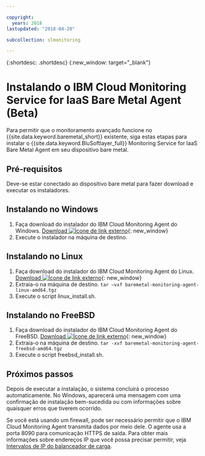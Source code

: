 ```yaml
---

copyright:
  years: 2018
lastupdated: "2018-04-20"

subcollection: slmonitoring

---
```


{:shortdesc: .shortdesc}
{:new_window: target="_blank"}

# Instalando o IBM Cloud Monitoring Service for IaaS Bare Metal Agent (Beta)

Para permitir que o monitoramento avançado funcione no {{site.data.keyword.baremetal_short}} existente, siga estas etapas para instalar o {{site.data.keyword.BluSoftlayer_full}} Monitoring Service for IaaS Bare Metal Agent em seu dispositivo bare metal.

## Pré-requisitos
Deve-se estar conectado ao dispositivo bare metal para fazer download e executar os instaladores.

## Instalando no Windows

1. Faça download do instalador do IBM Cloud Monitoring Agent do Windows. [Download
![Ícone de link externo](../../icons/launch-glyph.svg "Ícone de link externo")](http://downloads.service.softlayer.com/ibm-monitoring-baremetal-agent/latest/baremetal-monitoring-agent-windows-amd64.msi){: new_window}
2. Execute o instalador na máquina de destino.

## Instalando no Linux

1. Faça download do instalador do IBM Cloud Monitoring Agent do Linux. [Download ![Ícone de link externo](../../icons/launch-glyph.svg "Ícone de link externo")](http://downloads.service.softlayer.com/ibm-monitoring-baremetal-agent/latest/baremetal-monitoring-agent-linux-amd64.tgz){: new_window}
2. Extraia-o na máquina de destino.
  `tar –vxf baremetal-monitoring-agent-linux-amd64.tgz`
3. Execute o script linux_install.sh.


## Instalando no FreeBSD
1. Faça download do instalador do IBM Cloud Monitoring Agent do FreeBSD. [Download
![Ícone de link externo](../../icons/launch-glyph.svg "Ícone de link externo")](http://downloads.service.softlayer.com/ibm-monitoring-baremetal-agent/latest/baremetal-monitoring-agent-freebsd-amd64.tgz){: new_window}
2. Extraia-o na máquina de destino.
       `tar -xvf baremetal-monitoring-agent-freebsd-amd64.tgz`
3. Execute o script freebsd_install.sh.

## Próximos passos

Depois de executar a instalação, o sistema concluirá o processo automaticamente. No Windows, aparecerá uma mensagem com uma confirmação de instalação bem-sucedida ou com informações sobre quaisquer erros que tiverem ocorrido.

Se você está usando um firewall, pode ser necessário permitir que o IBM Cloud Monitoring Agent transmita dados por meio dele. O agente usa a porta 8090 para comunicação HTTPS de saída. Para obter mais informações sobre endereços IP que você possa precisar permitir, veja [Intervalos de IP do balanceador de carga](/docs/infrastructure/hardware-firewall-dedicated?topic=hardware-firewall-dedicated-load-balancer-ips#load-balancer-ips).
